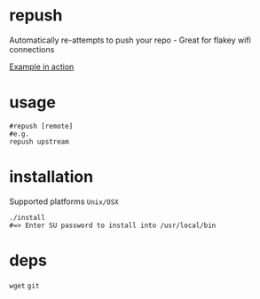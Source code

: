 repush
======

Automatically re-attempts to push your repo - Great for flakey wifi connections

[Example in action](http://showterm.io/3b1dc675b95402234a7f6#fast)

usage
=====

```
#repush [remote]
#e.g.
repush upstream
```

installation
======

Supported platforms `Unix/OSX`

```
./install
#=> Enter SU password to install into /usr/local/bin
```

deps
====

`wget`
`git`
